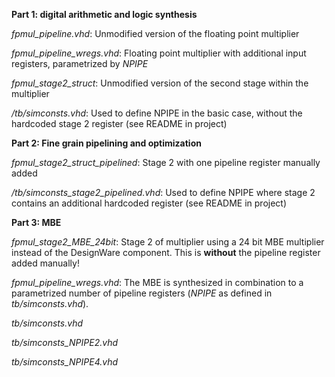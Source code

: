 **Part 1: digital arithmetic and logic synthesis**

*fpmul_pipeline.vhd*: Unmodified version of the floating point multiplier

*fpmul_pipeline_wregs.vhd*: Floating point multiplier with additional input registers, parametrized by *NPIPE*

*fpmul_stage2_struct*: Unmodified version of the second stage within the multiplier

*/tb/simconsts.vhd*: Used to define NPIPE in the basic case, without the hardcoded stage 2 register (see README in project)

**Part 2: Fine grain pipelining and optimization**

*fpmul_stage2_struct_pipelined*: Stage 2 with one pipeline register manually added

*/tb/simconsts_stage2_pipelined.vhd*: Used to define NPIPE where stage 2 contains an additional hardcoded register (see README in project)

**Part 3: MBE**

*fpmul_stage2_MBE_24bit*: Stage 2 of multiplier using a 24 bit MBE multiplier instead of the DesignWare component. This is **without** the pipeline register added manually!

*fpmul_pipeline_wregs.vhd*: The MBE is synthesized in combination to a parametrized number of pipeline registers (*NPIPE* as defined in *tb/simconsts.vhd*).

*tb/simconsts.vhd*

*tb/simconsts_NPIPE2.vhd*

*tb/simconsts_NPIPE4.vhd*

